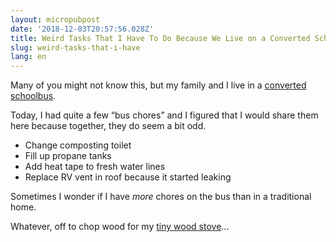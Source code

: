 ```yaml
---
layout: micropubpost
date: '2018-12-03T20:57:56.028Z'
title: Weird Tasks That I Have To Do Because We Live on a Converted Schoolbus
slug: weird-tasks-that-i-have
lang: en
---
```

Many of you might not know this, but my family and I live in a [converted schoolbus](http://trebventure.com). 

Today, I had quite a few “bus chores” and I figured that I would share them here because together, they do seem a bit odd. 

- Change composting toilet 
- Fill up propane tanks
- Add heat tape to fresh water lines
- Replace RV vent in roof because it started leaking

Sometimes I wonder if I have _more_ chores on the bus than in a traditional home. 

Whatever, off to chop wood for my [tiny wood stove](http://www.instagram.com/trebventure/p/Bj47D7hn2U9/)...
